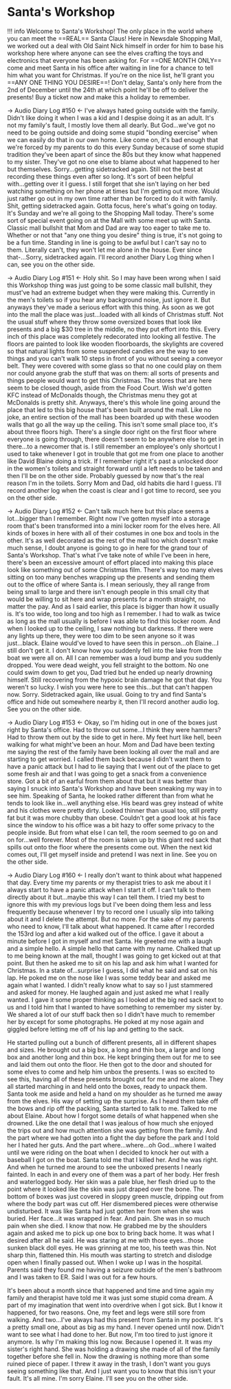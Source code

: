 # Santa's Workshop
!!! info Welcome to Santa's Workshop! The only place in the world where you can meet the ==REAL== Santa Claus! Here in Newsdale Shopping Mall, we worked out a deal with Old Saint Nick himself in order for him to base his workshop here where anyone can see the elves crafting the toys and electronics that everyone has been asking for. For ==ONE MONTH ONLY== come and meet Santa in his office after waiting in line for a chance to tell him what you want for Christmas. If you're on the nice list, he'll grant you ==ANY ONE THING YOU DESIRE==! Don't delay, Santa's only here from the 2nd of December until the 24th at which point he'll be off to deliver the presents! Buy a ticket now and make this a holiday to remember.

-> Audio Diary Log #150 <-
I've always hated going outside with the family. Didn't like doing it when I was a kid and I despise doing it as an adult. It's not my family's fault, I mostly love them all dearly. But God...we've got no need to be going outside and doing some stupid "bonding exercise" when we can easily do that in our own home. Like come on, it's bad enough that we're forced by my parents to do this every Sunday because of some stupid tradition they've been apart of since the 80s but they know what happened to my sister. They've got no one else to blame about what happened to her but themselves. Sorry...getting sidetracked again. Still not the best at recording these things even after so long. It's sort of been helpful with...getting over it I guess. I still forget that she isn't laying on her bed watching something on her phone at times but I'm getting out more. Would just rather go out in my own time rather than be forced to do it with family. Shit, getting sidetracked again. Gotta focus, here's what's going on today. It's Sunday and we're all going to the Shopping Mall today. There's some sort of special event going on at the Mall with some meet up with Santa. Classic mall bullshit that Mom and Dad are way too eager to take me to. Whether or not that "any one thing you desire" thing is true, it's not going to be a fun time. Standing in line is going to be awful but I can't say no to them. Literally can't, they won't let me alone in the house. Ever since that-...Sorry, sidetracked again. I'll record another Diary Log thing when I can, see you on the other side.

-> Audio Diary Log #151 <-
Holy shit. So I may have been wrong when I said this Workshop thing was just going to be some classic mall bullshit, they must've had an extreme budget when they were making this. Currently in the men's toilets so if you hear any background noise, just ignore it. But anyways they've made a serious effort with this thing. As soon as we got into the mall the place was just...loaded with all kinds of Christmas stuff. Not the usual stuff where they throw some oversized boxes that look like presents and a big $30 tree in the middle, no they put effort into this. Every inch of this place was completely redecorated into looking all festive. The floors are painted to look like wooden floorboards, the skylights are covered so that natural lights from some suspended candles are the way to see things and you can't walk 10 steps in front of you without seeing a conveyor belt. They were covered with some glass so that no one could play on them nor could anyone grab the stuff that was on them: all sorts of presents and things people would want to get this Christmas. The stores that are here seem to be closed though, aside from the Food Court. Wish we'd gotten KFC instead of McDonalds though, the Christmas menu they got at McDonalds is pretty shit. Anyways, there's this whole line going around the place that led to this big house that's been built around the mall. Like no joke, an entire section of the mall has been boarded up with these wooden walls that go all the way up the ceiling. This isn't some small place too, it's about three floors high. There's a single door right on the first floor where everyone is going through, there doesn't seem to be anywhere else to get in there...to a newcomer that is. I still remember an employee's only shortcut I used to take whenever I got in trouble that got me from one place to another like David Blaine doing a trick. If I remember right it's past a unlocked door in the women's toilets and straight forward until a left needs to be taken and then I'll be on the other side. Probably guessed by now that's the real reason I'm in the toilets. Sorry Mom and Dad, old habits die hard I guess. I'll record another log when the coast is clear and I got time to record, see you on the other side.

-> Audio Diary Log #152 <-
Can't talk much here but this place seems a lot...bigger than I remember. Right now I've gotten myself into a storage room that's been transformed into a mini locker room for the elves here. All kinds of boxes in here with all of their costumes in one box and tools in the other. It's as well decorated as the rest of the mall too which doesn't make much sense, I doubt anyone is going to go in here for the grand tour of Santa's Workshop. That's what I've take note of while I've been in here, there's been an excessive amount of effort placed into making this place look like something out of some Christmas film. There's way too many elves sitting on too many benches wrapping up the presents and sending them out to the office of where Santa is. I mean seriously, they all range from being small to large and there isn't enough people in this small city that would be willing to sit here and wrap presents for a month straight, no matter the pay. And as I said earlier, this place is bigger than how it usually is. It's too wide, too long and too high as I remember. I had to walk as twice as long as the mall usually is before I was able to find this locker room. And when I looked up to the ceiling, I saw nothing but darkness. If there were any lights up there, they were too dim to be seen anyone so it was just...black. Elaine would've loved to have seen this in person...oh Elaine...I still don't get it. I don't know how you suddenly fell into the lake from the boat we were all on. All I can remember was a loud bump and you suddenly dropped. You were dead weight, you fell straight to the bottom. No one could swim down to get you, Dad tried but he ended up nearly drowning himself. Still recovering from the hypoxic brain damage he got that day. You weren't so lucky. I wish you were here to see this...but that can't happen now. Sorry. Sidetracked again, like usual. Going to try and find Santa's office and hide out somewhere nearby it, then I'll record another audio log. See you on the other side.

-> Audio Diary Log #153 <-
Okay, so I'm hiding out in one of the boxes just right by Santa's office. Had to throw out some...I think they were hammers? Had to throw them out by the side to get in here. My feet hurt like hell, been walking for what might've been an hour. Mom and Dad have been texting me saying the rest of the family have been looking all over the mall and are starting to get worried. I called them back because I didn't want them to have a panic attack but I had to lie saying that I went out of the place to get some fresh air and that I was going to get a snack from a convenience store. Got a bit of an earful from them about that but it was better than saying I snuck into Santa's Workshop and have been sneaking my way in to see him. Speaking of Santa, he looked rather different than from what he tends to look like in...well anything else. His beard was grey instead of white and his clothes were pretty dirty. Looked thinner than usual too, still pretty fat but it was more chubby than obese. Couldn't get a good look at his face since the window to his office was a bit hazy to offer some privacy to the people inside. But from what else I can tell, the room seemed to go on and on for...well forever. Most of the room is taken up by this giant red sack that spills out onto the floor where the presents come out. When the next kid comes out, I'll get myself inside and pretend I was next in line. See you on the other side.

-> Audio Diary Log #160 <-
I really don't want to think about what happened that day. Every time my parents or my therapist tries to ask me about it I always start to have a panic attack when I start it off. I can't talk to them directly about it but...maybe this way I can tell them. I tried my best to ignore this with my previous logs but I've been doing them less and less frequently because whenever I try to record one I usually slip into talking about it and I delete the attempt. But no more. For the sake of my parents who need to know, I'll talk about what happened. It came after I recorded the 153rd log and after a kid walked out of the office. I gave it about a minute before I got in myself and met Santa. He greeted me with a laugh and a simple hello. A simple hello that came with my name. Chalked that up to me being known at the mall, thought I was going to get kicked out at that point. But then he asked me to sit on his lap and ask him what I wanted for Christmas. In a state of...surprise I guess, I did what he said and sat on his lap. He poked me on the nose like I was some teddy bear and asked me again what I wanted. I didn't really know what to say so I just stammered and asked for money. He laughed again and just asked me what I really wanted. I gave it some proper thinking as I looked at the big red sack next to us and I told him that I wanted to have something to remember my sister by. We shared a lot of our stuff back then so I didn't have much to remember her by except for some photographs. He poked at my nose again and giggled before letting me off of his lap and getting to the sack.

He started pulling out a bunch of different presents, all in different shapes and sizes. He brought out a big box, a long and thin box, a large and long box and another long and thin box. He kept bringing them out for me to see and laid them out onto the floor. He then got to the door and shouted for some elves to come and help him unbox the presents. I was so excited to see this, having all of these presents brought out for me and me alone. They all started marching in and held onto the boxes, ready to unpack them. Santa took me aside and held a hand on my shoulder as he turned me away from the elves. His way of setting up the surprise. As I heard them take off the bows and rip off the packing, Santa started to talk to me. Talked to me about Elaine. About how I forgot some details of what happened when she drowned. Like the one detail that I was jealous of how much she enjoyed the trips out and how much attention she was getting from the family. And the part where we had gotten into a fight the day before the park and I told her I hated her guts. And the part where...where...oh God...where I waited until we were riding on the boat when I decided to knock her out with a baseball I got on the boat. Santa told me that I killed her. And he was right. And when he turned me around to see the unboxed presents I nearly fainted. In each in and every one of them was a part of her body. Her fresh and waterlogged body. Her skin was a pale blue, her flesh dried up to the point where it looked like the skin was just draped over the bone. The bottom of boxes was just covered in sloppy green muscle, dripping out from where the body part was cut off. Her dismembered pieces were otherwise undisturbed. It was like Santa had just gotten her from when she was buried. Her face...it was wrapped in fear. And pain. She was in so much pain when she died. I know that now. He grabbed me by the shoulders again and asked me to pick up one box to bring back home. It was what I desired after all he said. He was staring at me with those eyes...those sunken black doll eyes. He was grinning at me too, his teeth was thin. Not sharp thin, flattened thin. His mouth was starting to stretch and dislodge open when I finally passed out. When I woke up I was in the hospital. Parents said they found me having a seizure outside of the men's bathroom and I was taken to ER. Said I was out for a few hours.

It's been about a month since that happened and time and time again my family and therapist have told me it was just some stupid coma dream. A part of my imagination that went into overdrive when I got sick. But I know it happened, for two reasons. One, my feet and legs were still sore from walking. And two...I've always had this present from Santa in my pocket. It's a pretty small one, about as big as my hand. I never opened until now. Didn't want to see what I had done to her. But now, I'm too tired to just ignore it anymore. Is why I'm making this log now. Because I opened it. It was my sister's right hand. She was holding a drawing she made of all of the family together before she fell in. Now the drawing is nothing more than some ruined piece of paper. I threw it away in the trash, I don't want you guys seeing something like that. And I just want you to know that this isn't your fault. It's all mine. I'm sorry Elaine. I'll see you on the other side.

